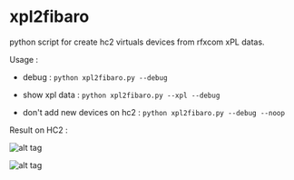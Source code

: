 xpl2fibaro
==========

python script for create hc2 virtuals devices from rfxcom xPL datas.

Usage :

- debug : `python xpl2fibaro.py --debug`

- show xpl data : `python xpl2fibaro.py --xpl --debug`

- don't add new devices on hc2 : `python xpl2fibaro.py --debug --noop`

Result on HC2 :

![alt tag](https://raw.githubusercontent.com/eremid/xpl2fibaro/master/hc2_temp.png)

![alt tag](https://raw.githubusercontent.com/eremid/xpl2fibaro/master/hc2_temp2.png)
